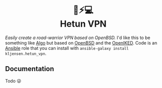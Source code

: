 <h1 align="center">
  🐡⚡💻<br>Hetun VPN<br>
</h1>

_Easily create a road-warrior VPN based on OpenBSD._ I'd like this to be something like [Algo](https://github.com/trailofbits/algo)
but based on [OpenBSD](https://www.openbsd.org/) and the [OpenIKED](http://www.openiked.org/). Code is an [Ansible](https://www.ansible.com/) role that you can install
with `ansible-galaxy install kljensen.hetun_vpn`.

## Documentation

Todo 😜
